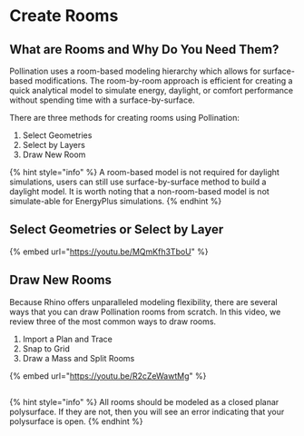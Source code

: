 # Create Rooms

## What are Rooms and Why Do You Need Them?

Pollination uses a room-based modeling hierarchy which allows for surface-based modifications. The room-by-room approach is efficient for creating a quick analytical model to simulate energy, daylight, or comfort performance without spending time with a surface-by-surface.

There are three methods for creating rooms using Pollination:&#x20;

1. Select Geometries
2. Select by Layers
3. Draw New Room

{% hint style="info" %}
A room-based model is not required for daylight simulations, users can still use surface-by-surface method to build a daylight model. It is worth noting that a non-room-based model is not simulate-able for EnergyPlus simulations.
{% endhint %}

## Select Geometries or Select by Layer

{% embed url="https://youtu.be/MQmKfh3TboU" %}

## Draw New Rooms

Because Rhino offers unparalleled modeling flexibility, there are several ways that you can draw Pollination rooms from scratch. In this video, we review three of the most common ways to draw rooms.

1. Import a Plan and Trace
2. Snap to Grid
3. Draw a Mass and Split Rooms&#x20;

{% embed url="https://youtu.be/R2cZeWawtMg" %}



##

{% hint style="info" %}
All rooms should be modeled as a closed planar polysurface. If they are not, then you will see an error indicating that your polysurface is open.
{% endhint %}

